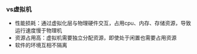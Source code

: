 ### vs虚拟机
- 性能损耗：通过虚拟化层与物理硬件交互，占用cpu、内存、存储资源，导致运行速度慢于物理机
- 资源占用高：虚拟机需要独立分配资源，即使处于闲置也需要占用资源
- 软件的环境互相不隔离